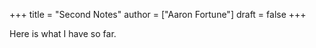 +++
title = "Second Notes"
author = ["Aaron Fortune"]
draft = false
+++

Here is what I have so far.
